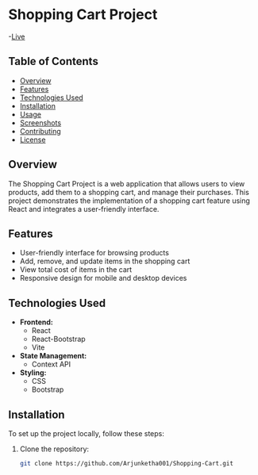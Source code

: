 # Shopping Cart Project
-[Live](https://vercel.com/api/toolbar/link/shopping-cart-3nbk.vercel.app?via=deployment-domains-list&p=1&page=/)

## Table of Contents
- [Overview](#overview)
- [Features](#features)
- [Technologies Used](#technologies-used)
- [Installation](#installation)
- [Usage](#usage)
- [Screenshots](#screenshots)
- [Contributing](#contributing)
- [License](#license)

## Overview
The Shopping Cart Project is a web application that allows users to view products, add them to a shopping cart, and manage their purchases. This project demonstrates the implementation of a shopping cart feature using React and integrates a user-friendly interface.

## Features
- User-friendly interface for browsing products
- Add, remove, and update items in the shopping cart
- View total cost of items in the cart
- Responsive design for mobile and desktop devices

## Technologies Used
- **Frontend:**
  - React
  - React-Bootstrap
  - Vite
- **State Management:**
  - Context API
- **Styling:**
  - CSS
  - Bootstrap

## Installation
To set up the project locally, follow these steps:

1. Clone the repository:
   ```bash
   git clone https://github.com/Arjunketha001/Shopping-Cart.git
